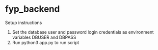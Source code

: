 # fyp_backend
Setup instructions
1. Set the database user and password login credentials as environment variables DBUSER and DBPASS 
2. Run python3 app.py to run script
